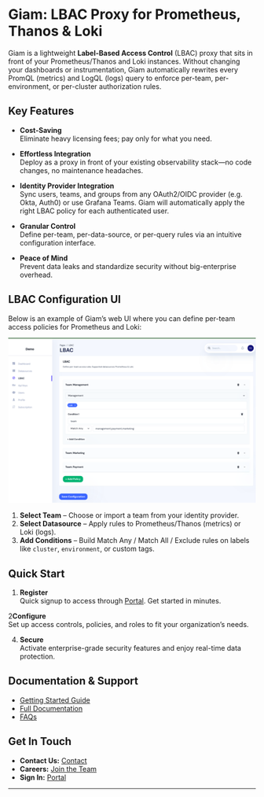 # Giam: LBAC Proxy for Prometheus, Thanos & Loki

Giam is a lightweight **Label-Based Access Control** (LBAC) proxy that sits in front of your Prometheus/Thanos and Loki instances. Without changing your dashboards or instrumentation, Giam automatically rewrites every PromQL (metrics) and LogQL (logs) query to enforce per-team, per-environment, or per-cluster authorization rules.

## Key Features

- **Cost-Saving**  
  Eliminate heavy licensing fees; pay only for what you need.

- **Effortless Integration**  
  Deploy as a proxy in front of your existing observability stack—no code changes, no maintenance headaches.

- **Identity Provider Integration**  
  Sync users, teams, and groups from any OAuth2/OIDC provider (e.g. Okta, Auth0) or use Grafana Teams. Giam will automatically apply the right LBAC policy for each authenticated user.

- **Granular Control**  
  Define per-team, per-data-source, or per-query rules via an intuitive configuration interface.

- **Peace of Mind**  
  Prevent data leaks and standardize security without big-enterprise overhead.

## LBAC Configuration UI

Below is an example of Giam’s web UI where you can define per-team access policies for Prometheus and Loki:

![LBAC Configuration UI](../assets/lbac.png)

1. **Select Team** – Choose or import a team from your identity provider.
2. **Select Datasource** – Apply rules to Prometheus/Thanos (metrics) or Loki (logs).
3. **Add Conditions** – Build Match Any / Match All / Exclude rules on labels like `cluster`, `environment`, or custom tags.


## Quick Start

1. **Register**  
   Quick signup to access through [Portal](https://portal.usegiam.com). Get started in minutes.

2**Configure**  
   Set up access controls, policies, and roles to fit your organization’s needs.

4. **Secure**  
   Activate enterprise-grade security features and enjoy real-time data protection.

## Documentation & Support

- [Getting Started Guide](https://www.usegiam.com#getting-started)  
- [Full Documentation](https://www.usegiam.com/documentation)  
- [FAQs](https://www.usegiam.com#faqs)  

## Get In Touch

- **Contact Us:** [Contact](https://www.usegiam.com/contact)  
- **Careers:** [Join the Team](https://www.usegiam.com/careers)  
- **Sign In:** [Portal](https://portal.usegiam.com)  

---
